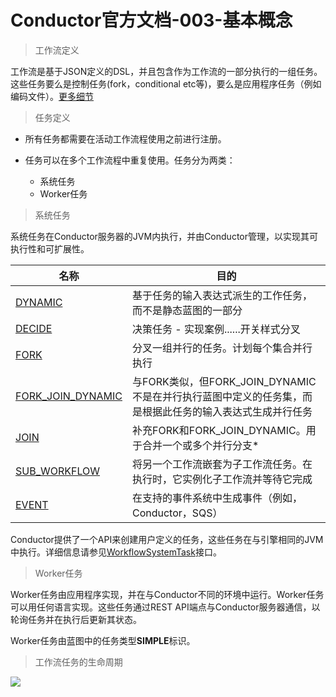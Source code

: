 # Conductor官方文档-003-基本概念

> 工作流定义

工作流是基于JSON定义的DSL，并且包含作为工作流的一部分执行的一组任务。这些任务要么是控制任务(fork，conditional etc等)，要么是应用程序任务（例如编码文件）。[更多细节](https://netflix.github.io/conductor/metadata)

> 任务定义

- 所有任务都需要在活动工作流程使用之前进行注册。
- 任务可以在多个工作流程中重复使用。任务分为两类：
    
    - 系统任务
    - Worker任务

> 系统任务

系统任务在Conductor服务器的JVM内执行，并由Conductor管理，以实现其可执行性和可扩展性。

| 名称  | 目的 |
| --- | --- |
| [DYNAMIC](https://netflix.github.io/conductor/metadata/systask/#dynamic-task) | 基于任务的输入表达式派生的工作任务，而不是静态蓝图的一部分 |
|[DECIDE](https://netflix.github.io/conductor/metadata/systask/#decision)|决策任务 - 实现案例......开关样式分叉|
|[FORK](https://netflix.github.io/conductor/metadata/systask/#fork)|分叉一组并行的任务。计划每个集合并行执行|
|[FORK_JOIN_DYNAMIC](https://netflix.github.io/conductor/metadata/systask/#dynamic-fork)|与FORK类似，但FORK_JOIN_DYNAMIC不是在并行执行蓝图中定义的任务集，而是根据此任务的输入表达式生成并行任务|
|[JOIN](https://netflix.github.io/conductor/metadata/systask/#join)|补充FORK和FORK_JOIN_DYNAMIC。用于合并一个或多个并行分支*|
|[SUB_WORKFLOW](https://netflix.github.io/conductor/metadata/systask/#sub-workflow)|将另一个工作流嵌套为子工作流任务。在执行时，它实例化子工作流并等待它完成|
|[EVENT](https://netflix.github.io/conductor/metadata/systask/#event)|在支持的事件系统中生成事件（例如，Conductor，SQS）|

Conductor提供了一个API来创建用户定义的任务，这些任务在与引擎相同的JVM中执行。详细信息请参见[WorkflowSystemTask](https://github.com/Netflix/conductor/blob/dev/core/src/main/java/com/netflix/conductor/core/execution/tasks/WorkflowSystemTask.java)接口。

> Worker任务

Worker任务由应用程序实现，并在与Conductor不同的环境中运行。Worker任务可以用任何语言实现。这些任务通过REST API端点与Conductor服务器通信，以轮询任务并在执行后更新其状态。

Worker任务由蓝图中的任务类型**SIMPLE**标识。

> 工作流任务的生命周期

![](http://image.cdn.ttxit.com/15320677848727.png)

